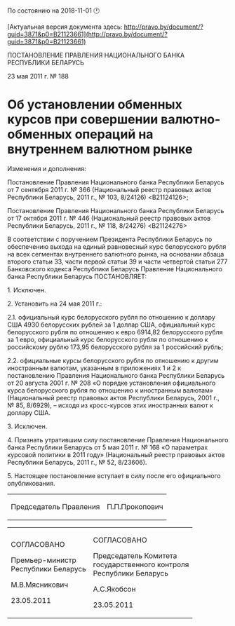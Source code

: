 По состоянию на 2018-11-01 &#x1F550;

[Актуальная версия документа здесь: http://pravo.by/document/?guid=3871&p0=B21123661](http://pravo.by/document/?guid=3871&p0=B21123661)

<p>ПОСТАНОВЛЕНИЕ ПРАВЛЕНИЯ НАЦИОНАЛЬНОГО БАНКА РЕСПУБЛИКИ БЕЛАРУСЬ</p>
<p>23 мая 2011 г. № 188</p>
<h1>Об установлении обменных курсов при совершении валютно-обменных операций на внутреннем валютном рынке</h1>
<p>Изменения и дополнения:</p>
<p>Постановление Правления Национального банка Республики Беларусь от 7 сентября 2011 г. № 366 (Национальный реестр правовых актов Республики Беларусь, 2011 г., № 103, 8/24126) &lt;B21124126&gt;;</p>
<p>Постановление Правления Национального банка Республики Беларусь от 17 октября 2011 г. № 446 (Национальный реестр правовых актов Республики Беларусь, 2011 г., № 118, 8/24276) &lt;B21124276&gt;</p>
<p></p>
<p>В соответствии с поручением Президента Республики Беларусь по обеспечению выхода на единый равновесный курс белорусского рубля на всех сегментах внутреннего валютного рынка, на основании абзаца второго статьи 33, части первой статьи 39 и части четвертой статьи 277 Банковского кодекса Республики Беларусь Правление Национального банка Республики Беларусь ПОСТАНОВЛЯЕТ:</p>
<p>1. Исключен.</p>
<p>2. Установить на 24 мая 2011 г.:</p>
<p>2.1. официальный курс белорусского рубля по отношению к доллару США 4930 белорусских рублей за 1 доллар США, официальный курс белорусского рубля по отношению к евро 6914,82 белорусского рубля за 1 евро, официальный курс белорусского рубля по отношению к российскому рублю 173,95 белорусского рубля за 1 российский рубль;</p>
<p>2.2. официальные курсы белорусского рубля по отношению к другим иностранным валютам, указанным в приложениях 1 и 2 к постановлению Правления Национального банка Республики Беларусь от 20 августа 2001 г. № 208 «О порядке установления официального курса белорусского рубля по отношению к иностранным валютам» (Национальный реестр правовых актов Республики Беларусь, 2001 г., № 85, 8/6929), – исходя из кросс-курсов этих иностранных валют к доллару США.</p>
<p>3. Исключен.</p>
<p>4. Признать утратившим силу постановление Правления Национального банка Республики Беларусь от 5 мая 2011 г. № 168 «О параметрах курсовой политики в 2011 году» (Национальный реестр правовых актов Республики Беларусь, 2011 г., № 52, 8/23606).</p>
<p>5. Настоящее постановление вступает в силу после его официального опубликования.</p>
<p></p>
<table><tr>
<td><p>Председатель Правления</p></td>
<td><p>П.П.Прокопович</p></td>
</tr></table>
<p></p>
<table><tr>
<td>
<p>СОГЛАСОВАНО</p>
<p>Премьер-министр <br>Республики Беларусь </p>
<p>М.В.Мясникович</p>
<p>23.05.2011</p>
</td>
<td>
<p>СОГЛАСОВАНО</p>
<p>Председатель Комитета <br>государственного контроля <br>Республики Беларусь</p>
<p>А.С.Якобсон</p>
<p>23.05.2011</p>
</td>
</tr></table>
<p></p>